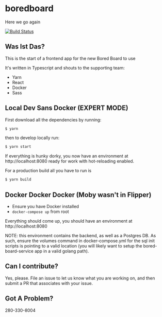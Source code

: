 # boredboard

Here we go again

[![Build Status](https://travis-ci.org/DarthHater/bored-board-webapp.svg?branch=master)](https://travis-ci.org/DarthHater/bored-board-webapp)

## Was Ist Das?

This is the start of a frontend app for the new Bored Board to use

It's written in Typescript and shouts to the supporting team:

* Yarn
* React
* Docker
* Sass

## Local Dev Sans Docker (EXPERT MODE)

First download all the dependencies by running:

```bash
$ yarn
```

then to develop locally run:

```bash
$ yarn start
```

If everything is hunky dorky, you now have an environment at http://localhost:8080 ready for work with hot-reloading enabled.

For a production build all you have to run is

```bash
$ yarn build
```

## Docker Docker Docker (Moby wasn't in Flipper)

* Ensure you have Docker installed
* `docker-compose up` from root

Everything should come up, you should have an environment at http://localhost:8080

NOTE: this environment contains the backend, as well as a Postgres DB. As such, ensure the volumes command in docker-compose.yml for the sql init scripts is pointing to a valid location (you will likely want to setup the bored-board-service app in a valid golang path).

## Can I contribute?

Yes, please. File an issue to let us know what you are working on, and then submit a PR that associates with your issue.

## Got A Problem?

280-330-8004
